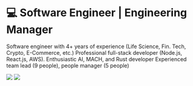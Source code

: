 # 💻 Software Engineer | Engineering Manager

Software engineer with 4+ years of experience (Life Science, Fin. Tech, Crypto, E-Commerce, etc.)
Professional full-stack developer (Node.js, React.js, AWS). Enthusiastic AI, MACH, and Rust developer
Experienced team lead (9 people), people manager (5 people)

<p>
  <a target="_blank" href="https://t.me/denstuk"><img src="https://img.shields.io/badge/-Telegram-FFF?style=for-the-badge&logo=telegram&logoColor=27A0D9"></img></a>
  <a target="_blank" href="mailto:denstuk@outlook.com"><img src="https://img.shields.io/badge/-Gmail-D14836?style=for-the-badge&logo=Gmail&logoColor=white"></img></a>
</p> 
